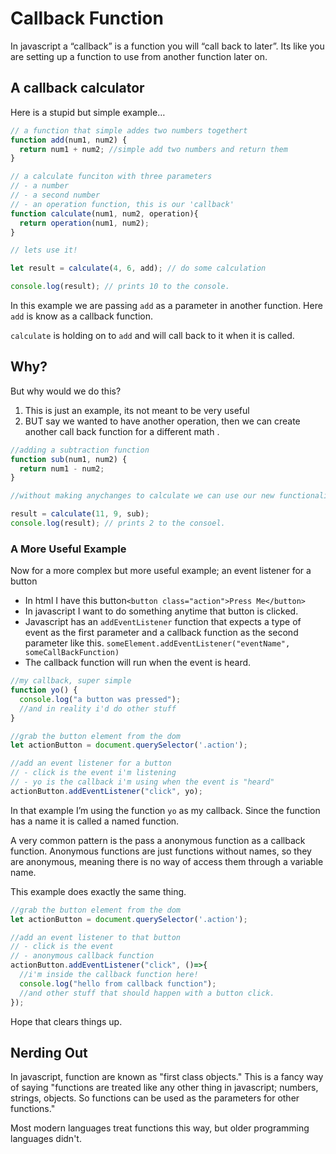 # Callback Function

In javascript a “callback” is a function you will “call back to later”. Its like you are setting up a function to use from another function later on.

## A callback calculator 
Here is a stupid but simple example…
```javascript
// a function that simple addes two numbers togethert
function add(num1, num2) {
  return num1 + num2; //simple add two numbers and return them
}

// a calculate funciton with three parameters
// - a number
// - a second number
// - an operation function, this is our 'callback'
function calculate(num1, num2, operation){
  return operation(num1, num2);
}

// lets use it!

let result = calculate(4, 6, add); // do some calculation

console.log(result); // prints 10 to the console.
```

In this example we are passing `add` as a parameter in another function. Here `add` is know as a callback function.

`calculate` is holding on to `add` and will call back to it when it is called.

## Why?

But why would we do this?

1. This is just an example, its not meant to be very useful
2. BUT say we wanted to have another operation, then we can create another call back function for a different math .

```javascript
//adding a subtraction function
function sub(num1, num2) {
  return num1 - num2;
}

//without making anychanges to calculate we can use our new functionality!

result = calculate(11, 9, sub);
console.log(result); // prints 2 to the consoel.
```

### A More Useful Example

Now for a more complex but more useful example; an event listener for a button

- In html I have this button`<button class="action">Press Me</button>`
- In javascript I want to do something anytime that button is clicked.
- Javascript has an `addEventListener` function that expects a type of event as the first parameter and a callback function as the second parameter like this. `someElement.addEventListener("eventName", someCallBackFunction)`
- The callback function will run when the event is heard.

```javascript 
//my callback, super simple
function yo() {
  console.log("a button was pressed");
  //and in reality i'd do other stuff
}

//grab the button element from the dom
let actionButton = document.querySelector('.action');

//add an event listener for a button
// - click is the event i'm listening
// - yo is the callback i'm using when the event is "heard"
actionButton.addEventListener("click", yo);
```

In that example I’m using the function `yo` as my callback. Since the function has a name it is called a named function.

A very common pattern is the pass a anonymous function as a callback function. Anonymous functions are just functions without names, so they are anonymous, meaning there is no way of access them through a variable name.

This example does exactly the same thing.

```javascript
//grab the button element from the dom
let actionButton = document.querySelector('.action');

//add an event listener to that button
// - click is the event
// - anonymous callback function
actionButton.addEventListener("click", ()=>{
  //i'm inside the callback function here!
  console.log("hello from callback function");
  //and other stuff that should happen with a button click.
});
```

Hope that clears things up.

## Nerding Out
In javascript, function are known as "first class objects." This is a fancy way of saying "functions are treated like any other thing in javascript; numbers, strings, objects. So functions can be used as the parameters for other functions." 

Most modern languages treat functions this way, but older programming languages didn't.
